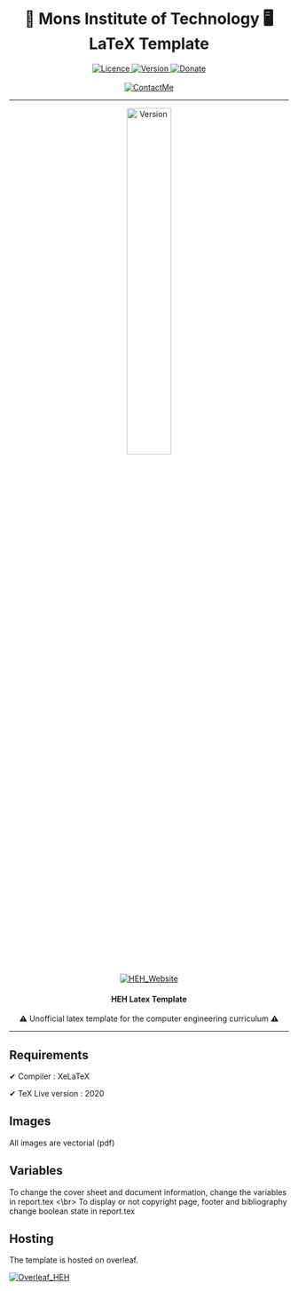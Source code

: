 <h1 align="center">
  🚀 Mons Institute of Technology 🖥️</br>
  LaTeX Template 
</h1>

<p align="center">
  <a href="#">
    <img src="https://img.shields.io/github/license/GitWatin/HEH_Latex_Template" alt="Licence">
  </a>

  <a href="#">
    <img src="https://img.shields.io/github/v/release/GitWatin/HEH_Latex_Template" alt="Version">
  </a>

  <a href="https://www.paypal.me/valentindenis  " target="blank">
    <img src="https://img.shields.io/badge/Donate-PayPal-green.svg" alt="Donate">
  </a>
  </br>
  </br>
  <a href="mailto:github@valdenis.be">
    <img src="https://img.shields.io/badge/Contact%20me-github%40valdenis.be-informational" alt="ContactMe">
  </a>
<p>

---

<p align="center">
<img src="https://www.valdenis.be/images/icones/heh_tech.png" width=40% alt="Version">
</br>
    <a href="https://www.heh.be" target="blank">
    <img src="https://img.shields.io/badge/HEH%20Website-Click%20here-red" alt="HEH_Website">
  </a>
</br>

<h4 align="center"> HEH Latex Template </h4>
<p align="center">⚠️ Unofficial latex template for the computer engineering curriculum ⚠️</p>

</p>
</p>

---


## Requirements

  ✔ Compiler : XeLaTeX

  ✔ TeX Live version : 2020</br>

## Images

All images are vectorial (pdf)

## Variables 

To change the cover sheet and document information, change the variables in report.tex <\br>
To display or not copyright page, footer and bibliography change boolean state in report.tex 

## Hosting

The template is hosted on overleaf. 

<a href="https://www.overleaf.com/read/zwyqkzhqkkcy" target="blank">
  <img src="https://img.shields.io/badge/Redirect%20to%20%3A-Overleaf%20Read--Only-green" alt="Overleaf_HEH">
 </a>

